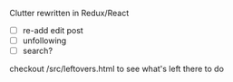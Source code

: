 Clutter rewritten in Redux/React

- [ ] re-add edit post
- [ ] unfollowing
- [ ] search?

checkout /src/leftovers.html to see what's left there to do


